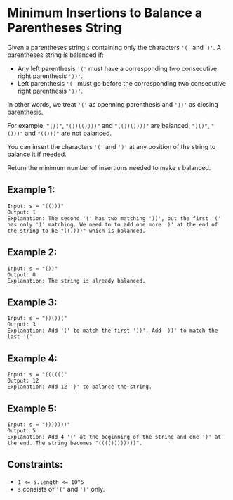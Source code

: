 # Minimum Insertions to Balance a Parentheses String

Given a parentheses string `s` containing only the characters `'('` and '`)'`. A parentheses string is balanced if:

- Any left parenthesis `'('` must have a corresponding two consecutive right parenthesis `'))'`.
- Left parenthesis `'('` must go before the corresponding two consecutive right parenthesis `'))'`.

In other words, we treat `'('` as openning parenthesis and `'))'` as closing parenthesis.

For example, `"())"`, `"())(())))"` and `"(())())))"` are balanced, `")()"`, `"()))"` and `"(()))"` are not balanced.

You can insert the characters `'('` and `')'` at any position of the string to balance it if needed.

Return the minimum number of insertions needed to make `s` balanced.


## Example 1:

```
Input: s = "(()))"
Output: 1
Explanation: The second '(' has two matching '))', but the first '(' has only ')' matching. We need to to add one more ')' at the end of the string to be "(())))" which is balanced.
```

## Example 2:

```
Input: s = "())"
Output: 0
Explanation: The string is already balanced.
```

## Example 3:

```
Input: s = "))())("
Output: 3
Explanation: Add '(' to match the first '))', Add '))' to match the last '('.
```

## Example 4:

```
Input: s = "(((((("
Output: 12
Explanation: Add 12 ')' to balance the string.
```

## Example 5:

```
Input: s = ")))))))"
Output: 5
Explanation: Add 4 '(' at the beginning of the string and one ')' at the end. The string becomes "(((())))))))".
```

## Constraints:

- `1 <= s.length <= 10^5`
- `s` consists of `'('` and `')'` only.